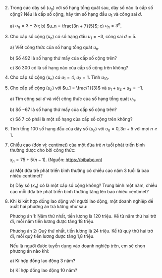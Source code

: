 2. Trong các dãy số $(u_n)$ với số hạng tổng quát sau, dãy số nào là cấp số cộng? Nếu là cấp số cộng, hãy tìm số hạng đầu $u_1$ và công sai $d$.

   a) $u_n = 3 - 2n$;           b) $u_n = \frac{3n + 7}{5}$;           c) $u_n = 3^n$.

3. Cho cấp số cộng $(u_n)$ có số hạng đầu $u_1 = -3$, công sai $d = 5$.

   a) Viết công thức của số hạng tổng quát $u_n$.

   b) Số 492 là số hạng thứ mấy của cấp số cộng trên?

   c) Số 300 có là số hạng nào của cấp số cộng trên không?

4. Cho cấp số cộng $(u_n)$ có $u_1 = 4$, $u_2 = 1$. Tính $u_{10}$.

5. Cho cấp số cộng $(u_n)$ với $u_1 = \frac{1}{3}$ và $u_1 + u_2 + u_3 = -1$.

   a) Tìm công sai $d$ và viết công thức của số hạng tổng quát $u_n$.

   b) Số $-67$ là số hạng thứ mấy của cấp số cộng trên?

   c) Số 7 có phải là một số hạng của cấp số cộng trên không?

6. Tính tổng 100 số hạng đầu của dãy số $(u_n)$ với $u_n = 0,3n + 5$ với mọi $n \geq 1$.

7. Chiều cao (đơn vị: centimet) của một đứa trẻ $n$ tuổi phát triển bình thường được cho bởi công thức:

   $x_n = 75 + 5(n - 1)$.
   (Nguồn: https://bibabo.vn)

   a) Một đứa trẻ phát triển bình thường có chiều cao năm 3 tuổi là bao nhiêu centimet?

   b) Dãy số $(x_n)$ có là một cấp số cộng không? Trung bình một năm, chiều cao mỗi đứa trẻ phát triển bình thường tăng lên bao nhiêu centimet?

8. Khi kí kết hợp đồng lao động với người lao động, một doanh nghiệp đề xuất hai phương án trả lương như sau:

   Phương án 1: Năm thứ nhất, tiền lương là 120 triệu. Kể từ năm thứ hai trở đi, mỗi năm tiền lương được tăng 18 triệu.

   Phương án 2: Quý thứ nhất, tiền lương là 24 triệu. Kể từ quý thứ hai trở đi, mỗi quý tiền lương được tăng 1,8 triệu.

   Nếu là người được tuyển dụng vào doanh nghiệp trên, em sẽ chọn phương án nào khi:

   a) Kí hợp đồng lao động 3 năm?

   b) Kí hợp đồng lao động 10 năm?
